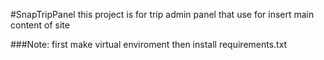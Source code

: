 #SnapTripPanel
this project is  for trip admin panel
that use for insert main content of site

###Note:
first make virtual enviroment then install requirements.txt
